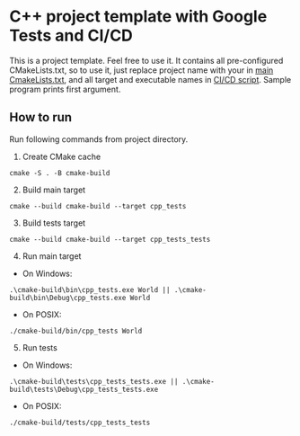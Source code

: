 # C++ project template with Google Tests and CI/CD

This is a project template. Feel free to use it. It contains all pre-configured 
CMakeLists.txt, so to use it, just replace project name with your in 
[main CmakeLists.txt](CMakeLists.txt), and all target and executable names in 
[CI/CD script](./.github/workflows/ci_tests.yml). Sample program prints first argument.

## How to run

Run following commands from project directory.

1. Create CMake cache

```shell
cmake -S . -B cmake-build
```

2. Build main target

```shell
cmake --build cmake-build --target cpp_tests
```

3. Build tests target

```shell
cmake --build cmake-build --target cpp_tests_tests
```

4. Run main target

* On Windows:

```shell
.\cmake-build\bin\cpp_tests.exe World || .\cmake-build\bin\Debug\cpp_tests.exe World
```

* On POSIX:

```shell
./cmake-build/bin/cpp_tests World
```

5. Run tests

* On Windows:

```shell
.\cmake-build\tests\cpp_tests_tests.exe || .\cmake-build\tests\Debug\cpp_tests_tests.exe
```

* On POSIX:

```shell
./cmake-build/tests/cpp_tests_tests
```
